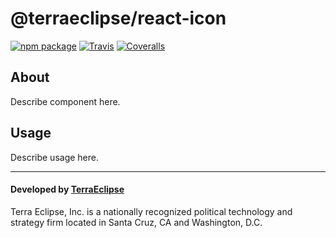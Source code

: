 @terraeclipse/react-icon
==========================

[![npm package][npm-badge]][npm]
[![Travis][build-badge]][build]
[![Coveralls][coveralls-badge]][coveralls]

About
-----

Describe component here.

Usage
-----

Describe usage here.

- - -

#### Developed by [TerraEclipse](https://github.com/TerraEclipse)

Terra Eclipse, Inc. is a nationally recognized political technology and
strategy firm located in Santa Cruz, CA and Washington, D.C.

[npm-badge]: https://img.shields.io/npm/v/@terraeclipse/react-icon.svg?style=flat-square
[npm]: https://www.npmjs.org/package/@terraeclipse/react-icon

[build-badge]: https://img.shields.io/travis/TerraEclipse/react-stack/master.svg?style=flat-square
[build]: https://travis-ci.org/TerraEclipse/react-stack
[coveralls-badge]: https://img.shields.io/coveralls/TerraEclipse/react-stack/master.svg?style=flat-square
[coveralls]: https://coveralls.io/github/TerraEclipse/react-stack
